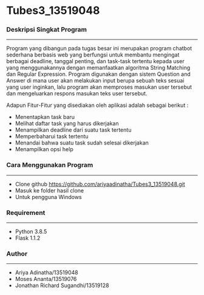 # **Tubes3_13519048**
### **Deskripsi Singkat Program**
----------------------
Program yang dibangun pada tugas besar ini merupakan program chatbot sederhana berbasis web yang berfungsi untuk membantu mengingat berbagai deadline, tanggal penting, dan task-task tertentu kepada user yang menggunakannya dengan memanfaatkan algoritma String Matching dan Regular Expression. Program digunakan dengan sistem Question and Answer di mana user akan melakukan input berupa sebuah teks sesuai yang user inginkan, lalu program akan memproses masukan user tersebut dan mengeluarkan respons masukan teks user tersebut.

Adapun Fitur-Fitur yang disediakan oleh aplikasi adalah sebagai berikut :

* Menentapkan task baru
* Melihat daftar task yang harus dikerjakan
* Menampilkan deadline dari suatu task tertentu
* Memperbaharui task tertentu
* Menandai bahwa suatu task sudah selesai dikerjakan
* Menampilkan opsi help

### **Cara Menggunakan Program**
----------------------
- Clone github https://github.com/ariyaadinatha/Tubes3_13519048.git
- Masuk ke folder hasil clone
- Untuk pengguna Windows 

### **Requirement**
----------------------
- Python 3.8.5
- Flask  1.1.2

### **Author**
----------------------
- Ariya Adinatha/13519048
- Moses Ananta/13519076
- Jonathan Richard Sugandhi/13519128
